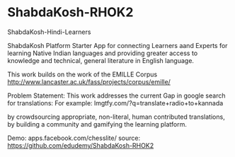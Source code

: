 ShabdaKosh-RHOK2
================

ShabdaKosh-Hindi-Learners

 ShabdaKosh Platform Starter App for connecting Learners aand Experts for learning Native Indian languages 
 and providing greater access to knowledge and technical, general literature in English language.
 
 This work builds on the work of the EMILLE Corpus
 http://www.lancaster.ac.uk/fass/projects/corpus/emille/

Problem Statement:
This work addresses the current Gap in google search for translations:
For example: lmgtfy.com/?q=translate+radio+to+kannada

by crowdsourcing appropriate, non-literal, human contributed translations, 
by building a community and gamifying the learning platform.

Demo: apps.facebook.com/chesslite/
source: https://github.com/edudemy/ShabdaKosh-RHOK2
